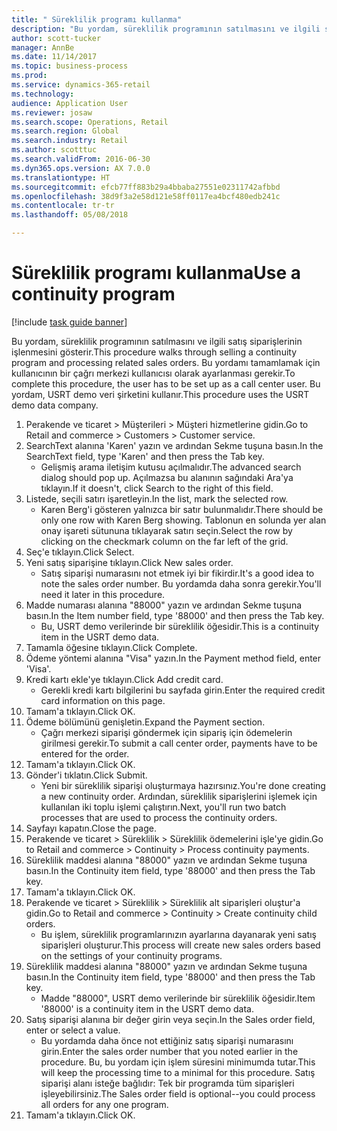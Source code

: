 ```yaml
--- 
title: " Süreklilik programı kullanma"
description: "Bu yordam, süreklilik programının satılmasını ve ilgili satış siparişlerinin işlenmesini gösterir."
author: scott-tucker
manager: AnnBe
ms.date: 11/14/2017
ms.topic: business-process
ms.prod: 
ms.service: dynamics-365-retail
ms.technology: 
audience: Application User
ms.reviewer: josaw
ms.search.scope: Operations, Retail
ms.search.region: Global
ms.search.industry: Retail
ms.author: scotttuc
ms.search.validFrom: 2016-06-30
ms.dyn365.ops.version: AX 7.0.0
ms.translationtype: HT
ms.sourcegitcommit: efcb77ff883b29a4bbaba27551e02311742afbbd
ms.openlocfilehash: 38d9f3a2e58d121e58ff0117ea4bcf480edb241c
ms.contentlocale: tr-tr
ms.lasthandoff: 05/08/2018

---
```

# <a name="use-a-continuity-program"></a><span data-ttu-id="f0936-103"> Süreklilik programı kullanma</span><span class="sxs-lookup"><span data-stu-id="f0936-103">Use a continuity program</span></span>

[!include [task guide banner](../includes/task-guide-banner.md)]

<span data-ttu-id="f0936-104">Bu yordam, süreklilik programının satılmasını ve ilgili satış siparişlerinin işlenmesini gösterir.</span><span class="sxs-lookup"><span data-stu-id="f0936-104">This procedure walks through selling a continuity program and processing related sales orders.</span></span> <span data-ttu-id="f0936-105">Bu yordamı tamamlamak için kullanıcının bir çağrı merkezi kullanıcısı olarak ayarlanması gerekir.</span><span class="sxs-lookup"><span data-stu-id="f0936-105">To complete this procedure, the user has to be set up as a call center user.</span></span> <span data-ttu-id="f0936-106">Bu yordam, USRT demo veri şirketini kullanır.</span><span class="sxs-lookup"><span data-stu-id="f0936-106">This procedure uses the USRT demo data company.</span></span>

1. <span data-ttu-id="f0936-107">Perakende ve ticaret > Müşterileri > Müşteri hizmetlerine gidin.</span><span class="sxs-lookup"><span data-stu-id="f0936-107">Go to Retail and commerce > Customers > Customer service.</span></span>
2. <span data-ttu-id="f0936-108">SearchText alanına 'Karen' yazın ve ardından Sekme tuşuna basın.</span><span class="sxs-lookup"><span data-stu-id="f0936-108">In the SearchText field, type 'Karen' and then press the Tab key.</span></span>
    * <span data-ttu-id="f0936-109">Gelişmiş arama iletişim kutusu açılmalıdır.</span><span class="sxs-lookup"><span data-stu-id="f0936-109">The advanced search dialog should pop up.</span></span> <span data-ttu-id="f0936-110">Açılmazsa bu alanının sağındaki Ara'ya tıklayın.</span><span class="sxs-lookup"><span data-stu-id="f0936-110">If it doesn't, click Search to the right of this field.</span></span>  
3. <span data-ttu-id="f0936-111">Listede, seçili satırı işaretleyin.</span><span class="sxs-lookup"><span data-stu-id="f0936-111">In the list, mark the selected row.</span></span>
    * <span data-ttu-id="f0936-112">Karen Berg'i gösteren yalnızca bir satır bulunmalıdır.</span><span class="sxs-lookup"><span data-stu-id="f0936-112">There should be only one row with Karen Berg showing.</span></span> <span data-ttu-id="f0936-113">Tablonun en solunda yer alan onay işareti sütununa tıklayarak satırı seçin.</span><span class="sxs-lookup"><span data-stu-id="f0936-113">Select the row by clicking on the checkmark column on the far left of the grid.</span></span>  
4. <span data-ttu-id="f0936-114">Seç'e tıklayın.</span><span class="sxs-lookup"><span data-stu-id="f0936-114">Click Select.</span></span>
5. <span data-ttu-id="f0936-115">Yeni satış siparişine tıklayın.</span><span class="sxs-lookup"><span data-stu-id="f0936-115">Click New sales order.</span></span>
    * <span data-ttu-id="f0936-116">Satış siparişi numarasını not etmek iyi bir fikirdir.</span><span class="sxs-lookup"><span data-stu-id="f0936-116">It's a good idea to note the sales order number.</span></span> <span data-ttu-id="f0936-117">Bu yordamda daha sonra gerekir.</span><span class="sxs-lookup"><span data-stu-id="f0936-117">You'll need it later in this procedure.</span></span>  
6. <span data-ttu-id="f0936-118">Madde numarası alanına "88000" yazın ve ardından Sekme tuşuna basın.</span><span class="sxs-lookup"><span data-stu-id="f0936-118">In the Item number field, type '88000' and then press the Tab key.</span></span>
    * <span data-ttu-id="f0936-119">Bu, USRT demo verilerinde bir süreklilik öğesidir.</span><span class="sxs-lookup"><span data-stu-id="f0936-119">This is a continuity item in the USRT demo data.</span></span>  
7. <span data-ttu-id="f0936-120">Tamamla öğesine tıklayın.</span><span class="sxs-lookup"><span data-stu-id="f0936-120">Click Complete.</span></span>
8. <span data-ttu-id="f0936-121">Ödeme yöntemi alanına "Visa" yazın.</span><span class="sxs-lookup"><span data-stu-id="f0936-121">In the Payment method field, enter 'Visa'.</span></span>
9. <span data-ttu-id="f0936-122">Kredi kartı ekle'ye tıklayın.</span><span class="sxs-lookup"><span data-stu-id="f0936-122">Click Add credit card.</span></span>
    * <span data-ttu-id="f0936-123">Gerekli kredi kartı bilgilerini bu sayfada girin.</span><span class="sxs-lookup"><span data-stu-id="f0936-123">Enter the required credit card information on this page.</span></span>  
10. <span data-ttu-id="f0936-124">Tamam'a tıklayın.</span><span class="sxs-lookup"><span data-stu-id="f0936-124">Click OK.</span></span>
11. <span data-ttu-id="f0936-125">Ödeme bölümünü genişletin.</span><span class="sxs-lookup"><span data-stu-id="f0936-125">Expand the Payment section.</span></span>
    * <span data-ttu-id="f0936-126">Çağrı merkezi siparişi göndermek için sipariş için ödemelerin girilmesi gerekir.</span><span class="sxs-lookup"><span data-stu-id="f0936-126">To submit a call center order, payments have to be entered for the order.</span></span>  
12. <span data-ttu-id="f0936-127">Tamam'a tıklayın.</span><span class="sxs-lookup"><span data-stu-id="f0936-127">Click OK.</span></span>
13. <span data-ttu-id="f0936-128">Gönder'i tıklatın.</span><span class="sxs-lookup"><span data-stu-id="f0936-128">Click Submit.</span></span>
    * <span data-ttu-id="f0936-129">Yeni bir süreklilik siparişi oluşturmaya hazırsınız.</span><span class="sxs-lookup"><span data-stu-id="f0936-129">You're done creating a new continuity order.</span></span> <span data-ttu-id="f0936-130">Ardından, süreklilik siparişlerini işlemek için kullanılan iki toplu işlemi çalıştırın.</span><span class="sxs-lookup"><span data-stu-id="f0936-130">Next, you'll run two batch processes that are used to process the continuity orders.</span></span>  
14. <span data-ttu-id="f0936-131">Sayfayı kapatın.</span><span class="sxs-lookup"><span data-stu-id="f0936-131">Close the page.</span></span>
15. <span data-ttu-id="f0936-132">Perakende ve ticaret > Süreklilik > Süreklilik ödemelerini işle'ye gidin.</span><span class="sxs-lookup"><span data-stu-id="f0936-132">Go to Retail and commerce > Continuity > Process continuity payments.</span></span>
16. <span data-ttu-id="f0936-133">Süreklilik maddesi alanına "88000" yazın ve ardından Sekme tuşuna basın.</span><span class="sxs-lookup"><span data-stu-id="f0936-133">In the Continuity item field, type '88000' and then press the Tab key.</span></span>
17. <span data-ttu-id="f0936-134">Tamam'a tıklayın.</span><span class="sxs-lookup"><span data-stu-id="f0936-134">Click OK.</span></span>
18. <span data-ttu-id="f0936-135">Perakende ve ticaret > Süreklilik > Süreklilik alt siparişleri oluştur'a gidin.</span><span class="sxs-lookup"><span data-stu-id="f0936-135">Go to Retail and commerce > Continuity > Create continuity child orders.</span></span>
    * <span data-ttu-id="f0936-136">Bu işlem, süreklilik programlarınızın ayarlarına dayanarak yeni satış siparişleri oluşturur.</span><span class="sxs-lookup"><span data-stu-id="f0936-136">This process will create new sales orders based on the settings of your continuity programs.</span></span>  
19. <span data-ttu-id="f0936-137">Süreklilik maddesi alanına "88000" yazın ve ardından Sekme tuşuna basın.</span><span class="sxs-lookup"><span data-stu-id="f0936-137">In the Continuity item field, type '88000' and then press the Tab key.</span></span>
    * <span data-ttu-id="f0936-138">Madde "88000", USRT demo verilerinde bir süreklilik öğesidir.</span><span class="sxs-lookup"><span data-stu-id="f0936-138">Item '88000' is a continuity item in the USRT demo data.</span></span>  
20. <span data-ttu-id="f0936-139">Satış siparişi alanına bir değer girin veya seçin.</span><span class="sxs-lookup"><span data-stu-id="f0936-139">In the Sales order field, enter or select a value.</span></span>
    * <span data-ttu-id="f0936-140">Bu yordamda daha önce not ettiğiniz satış siparişi numarasını girin.</span><span class="sxs-lookup"><span data-stu-id="f0936-140">Enter the sales order number that you noted earlier in the procedure.</span></span> <span data-ttu-id="f0936-141">Bu, bu yordam için işlem süresini minimumda tutar.</span><span class="sxs-lookup"><span data-stu-id="f0936-141">This will keep the processing time to a minimal for this procedure.</span></span> <span data-ttu-id="f0936-142">Satış siparişi alanı isteğe bağlıdır: Tek bir programda tüm siparişleri işleyebilirsiniz.</span><span class="sxs-lookup"><span data-stu-id="f0936-142">The Sales order field is optional--you could process all orders for any one program.</span></span>  
21. <span data-ttu-id="f0936-143">Tamam'a tıklayın.</span><span class="sxs-lookup"><span data-stu-id="f0936-143">Click OK.</span></span>


